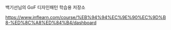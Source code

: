 백기선님의 GoF 디자인패턴 학습용 저장소

https://www.inflearn.com/course/%EB%94%94%EC%9E%90%EC%9D%B8-%ED%8C%A8%ED%84%B4/dashboard

